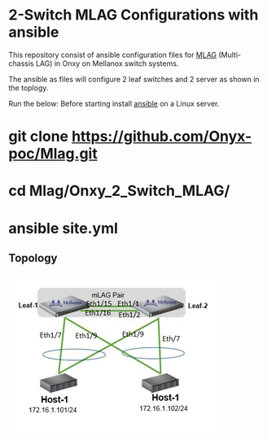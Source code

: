 # 2-Switch MLAG Configurations with ansible

This repository consist of ansible configuration files for [MLAG](https://community.mellanox.com/s/article/how-to-configure-mlag-on-mellanox-switches) (Multi-chassis LAG) in Onxy on Mellanox switch systems.

The ansible  as files will configure 2 leaf switches and 2 server as shown in the toplogy.

Run the below:
Before starting install [ansible](https://docs.ansible.com/ansible/latest/installation_guide/intro_installation.html) on a Linux server.

# git clone https://github.com/Onyx-poc/Mlag.git
# cd Mlag/Onxy_2_Switch_MLAG/
# ansible site.yml 

Topology
--------
![](Onxy_2_Switch_MLAG/topology.jpg)

